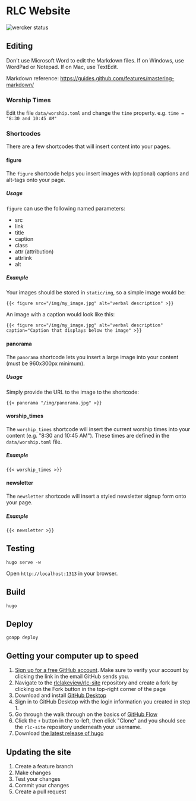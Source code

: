 # RLC Website

![wercker status](https://app.wercker.com/status/b995a60bd9ed204ce1972656c84199cd/m/master "wercker status")

## Editing

Don't use Microsoft Word to edit the Markdown files. If on Windows, use WordPad or Notepad. If on Mac, use TextEdit.

Markdown reference: https://guides.github.com/features/mastering-markdown/

### Worship Times

Edit the file `data/worship.toml` and change the `time` property. e.g. `time = "8:30 and 10:45 AM"`

### Shortcodes

There are a few shortcodes that will insert content into your pages.

#### figure

The `figure` shortcode helps you insert images with (optional) captions and alt-tags onto your page.

##### Usage

`figure` can use the following named parameters:

* src
* link
* title
* caption
* class
* attr (attribution)
* attrlink
* alt

##### Example

Your images should be stored in `static/img`, so a simple image would be:

    {{< figure src="/img/my_image.jpg" alt="verbal description" >}}

An image with a caption would look like this:

    {{< figure src="/img/my_image.jpg" alt="verbal description" caption="Caption that displays below the image" >}}

#### panorama

The `panorama` shortcode lets you insert a large image into your content (must be 960x300px minimum).

##### Usage

Simply provide the URL to the image to the shortcode:

    {{< panorama "/img/panorama.jpg" >}}
	
#### worship_times

The `worship_times` shortcode will insert the current worship times into your content (e.g. "8:30 and 10:45 AM"). These times are defined in the `data/worship.toml` file.

##### Example

    {{< worship_times >}}

#### newsletter

The `newsletter` shortcode will insert a styled newsletter signup form onto your page.

##### Example

    {{< newsletter >}}


## Testing

	hugo serve -w

Open `http://localhost:1313` in your browser.

## Build

	hugo

## Deploy

	goapp deploy


## Getting your computer up to speed

1. [Sign up for a free GitHub account](https://github.com/join). Make sure to verify your account by clicking the link in the email GitHub sends you.
2. Navigate to the [rlclakeview/rlc-site](https://github.com/rlclakeview/rlc-site) repository and create a fork by clicking on the Fork button in the top-right corner of the page
3. Download and install [GitHub Desktop](https://desktop.github.com)
4. Sign in to GitHub Desktop with the login information you created in step 1.
5. Go through the walk through on the basics of [GitHub Flow](https://guides.github.com/introduction/flow/)
6. Click the `+` button in the to-left, then click "Clone" and you should see the `rlc-site` repository underneath your username.
7. Download [the latest release of hugo](https://github.com/spf13/hugo/releases)

## Updating the site

1. Create a feature branch
2. Make changes
3. Test your changes
4. Commit your changes
5. Create a pull request
